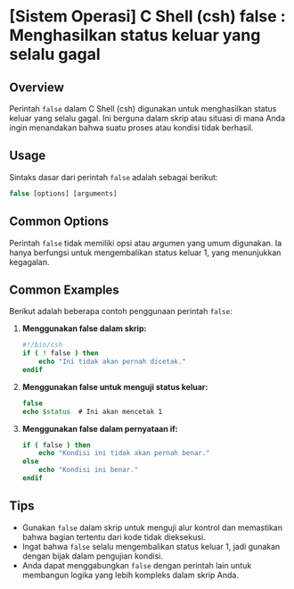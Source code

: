 # [Sistem Operasi] C Shell (csh) false <Penggunaan setara>: Menghasilkan status keluar yang selalu gagal

## Overview
Perintah `false` dalam C Shell (csh) digunakan untuk menghasilkan status keluar yang selalu gagal. Ini berguna dalam skrip atau situasi di mana Anda ingin menandakan bahwa suatu proses atau kondisi tidak berhasil.

## Usage
Sintaks dasar dari perintah `false` adalah sebagai berikut:

```csh
false [options] [arguments]
```

## Common Options
Perintah `false` tidak memiliki opsi atau argumen yang umum digunakan. Ia hanya berfungsi untuk mengembalikan status keluar 1, yang menunjukkan kegagalan.

## Common Examples
Berikut adalah beberapa contoh penggunaan perintah `false`:

1. **Menggunakan false dalam skrip:**
   ```csh
   #!/bin/csh
   if ( ! false ) then
       echo "Ini tidak akan pernah dicetak."
   endif
   ```

2. **Menggunakan false untuk menguji status keluar:**
   ```csh
   false
   echo $status  # Ini akan mencetak 1
   ```

3. **Menggunakan false dalam pernyataan if:**
   ```csh
   if ( false ) then
       echo "Kondisi ini tidak akan pernah benar."
   else
       echo "Kondisi ini benar."
   endif
   ```

## Tips
- Gunakan `false` dalam skrip untuk menguji alur kontrol dan memastikan bahwa bagian tertentu dari kode tidak dieksekusi.
- Ingat bahwa `false` selalu mengembalikan status keluar 1, jadi gunakan dengan bijak dalam pengujian kondisi.
- Anda dapat menggabungkan `false` dengan perintah lain untuk membangun logika yang lebih kompleks dalam skrip Anda.